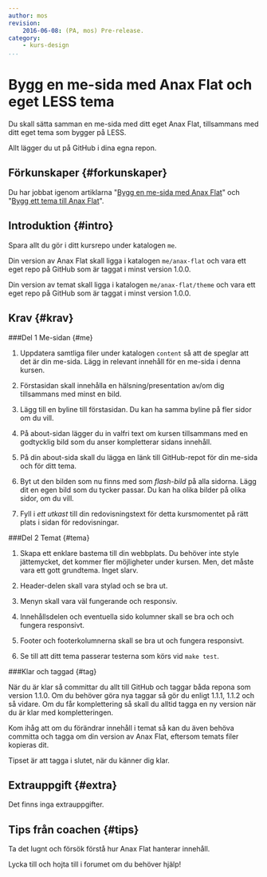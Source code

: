 ```yaml
---
author: mos
revision:
    2016-06-08: (PA, mos) Pre-release.
category:
    - kurs-design
...
```

Bygg en me-sida med Anax Flat och eget LESS tema
===================================

Du skall sätta samman en me-sida med ditt eget Anax Flat, tillsammans med ditt eget tema som bygger på LESS. 

Allt lägger du ut på GitHub i dina egna repon.

<!--more-->



Förkunskaper {#forkunskaper}
-----------------------

Du har jobbat igenom artiklarna "[Bygg en me-sida med Anax Flat](kunskap/bygg-me-sida-med-anax-flat)" och "[Bygg ett tema till Anax Flat](kunskap/bygg-ett-tema-till-anax-flat)".



Introduktion {#intro}
-----------------------

Spara allt du gör i ditt kursrepo under katalogen `me`.

Din version av Anax Flat skall ligga i katalogen `me/anax-flat` och vara ett eget repo på GitHub som är taggat i minst version 1.0.0.

Din version av temat skall ligga i katalogen `me/anax-flat/theme` och vara ett eget repo på GitHub som är taggat i minst version 1.0.0.



Krav {#krav}
-----------------------



###Del 1 Me-sidan {#me}

1. Uppdatera samtliga filer under katalogen `content` så att de speglar att det är din me-sida. Lägg in relevant innehåll för en me-sida i denna kursen.

1. Förstasidan skall innehålla en hälsning/presentation av/om dig tillsammans med minst en bild.

1. Lägg till en byline till förstasidan. Du kan ha samma byline på fler sidor om du vill.

1. På about-sidan lägger du in valfri text om kursen tillsammans med en godtycklig bild som du anser kompletterar sidans innehåll.

1. På din about-sida skall du lägga en länk till GitHub-repot för din me-sida och för ditt tema.

1. Byt ut den bilden som nu finns med som *flash-bild* på alla sidorna. Lägg dit en egen bild som du tycker passar. Du kan ha olika bilder på olika sidor, om du vill.

1. Fyll i *ett utkast* till din redovisningstext för detta kursmomentet på rätt plats i sidan för redovisningar.



###Del 2 Temat {#tema}

1. Skapa ett enklare bastema till din webbplats. Du behöver inte style jättemycket, det kommer fler möjligheter under kursen. Men, det måste vara ett gott grundtema. Inget slarv.

1. Header-delen skall vara stylad och se bra ut.

1. Menyn skall vara väl fungerande och responsiv.

1. Innehållsdelen och eventuella sido kolumner skall se bra och och fungera responsivt.

1. Footer och footerkolumnerna skall se bra ut och fungera responsivt.

1. Se till att ditt tema passerar testerna som körs vid `make test`.



###Klar och taggad {#tag}

När du är klar så committar du allt till GitHub och taggar båda repona som version 1.1.0. Om du behöver göra nya taggar så gör du enligt 1.1.1, 1.1.2 och så vidare. Om du får komplettering så skall du alltid tagga en ny version när du är klar med kompletteringen.

Kom ihåg att om du förändrar innehåll i temat så kan du även behöva committa och tagga om din version av Anax Flat, eftersom temats filer kopieras dit.

Tipset är att tagga i slutet, när du känner dig klar.


Extrauppgift {#extra}
-----------------------

Det finns inga extrauppgifter.



Tips från coachen {#tips}
-----------------------

Ta det lugnt och försök förstå hur Anax Flat hanterar innehåll.

Lycka till och hojta till i forumet om du behöver hjälp!
